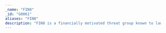 ```yaml
---
_name: "FIN8"
_id: "G0061"
aliases: "FIN8"
description: "FIN8 is a financially motivated threat group known to launch tailored spearphishing campaigns targeting the retail, restaurant, and hospitality industries.  "
---
```

